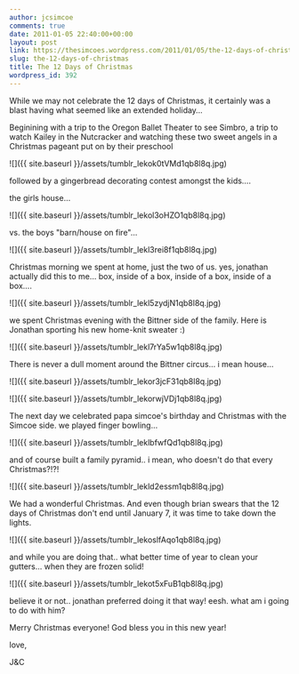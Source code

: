 ```yaml
---
author: jcsimcoe
comments: true
date: 2011-01-05 22:40:00+00:00
layout: post
link: https://thesimcoes.wordpress.com/2011/01/05/the-12-days-of-christmas/
slug: the-12-days-of-christmas
title: The 12 Days of Christmas
wordpress_id: 392
---
```


While we may not celebrate the 12 days of Christmas, it certainly was a blast having what seemed like an extended holiday…




Beginining with a trip to the Oregon Ballet Theater to see Simbro, a trip to watch Kailey in the Nutcracker and watching these two sweet angels in a Christmas pageant put on by their preschool




![]({{ site.baseurl }}/assets/tumblr_lekok0tVMd1qb8l8q.jpg)




followed by a gingerbread decorating contest amongst the kids….




the girls house…




![]({{ site.baseurl }}/assets/tumblr_lekol3oHZO1qb8l8q.jpg)




vs. the boys "barn/house on fire"…




![]({{ site.baseurl }}/assets/tumblr_lekl3rei8f1qb8l8q.jpg)




Christmas morning we spent at home, just the two of us. yes, jonathan actually did this to me… box, inside of a box, inside of a box, inside of a box….




![]({{ site.baseurl }}/assets/tumblr_lekl5zydjN1qb8l8q.jpg)




we spent Christmas evening with the Bittner side of the family. Here is Jonathan sporting his new home-knit sweater :)




![]({{ site.baseurl }}/assets/tumblr_lekl7rYa5w1qb8l8q.jpg)




There is never a dull moment around the Bittner circus… i mean house…




![]({{ site.baseurl }}/assets/tumblr_lekor3jcF31qb8l8q.jpg)




![]({{ site.baseurl }}/assets/tumblr_lekorwjVDj1qb8l8q.jpg)




The next day we celebrated papa simcoe's birthday and Christmas with the Simcoe side. we played finger bowling…




![]({{ site.baseurl }}/assets/tumblr_leklbfwfQd1qb8l8q.jpg)




and of course built a family pyramid.. i mean, who doesn't do that every Christmas?!?!




![]({{ site.baseurl }}/assets/tumblr_lekld2essm1qb8l8q.jpg)




We had a wonderful Christmas. And even though brian swears that the 12 days of Christmas don't end until January 7, it was time to take down the lights.




![]({{ site.baseurl }}/assets/tumblr_lekoslfAqo1qb8l8q.jpg)




and while you are doing that.. what better time of year to clean your gutters… when they are frozen solid!




![]({{ site.baseurl }}/assets/tumblr_lekot5xFuB1qb8l8q.jpg)




believe it or not.. jonathan preferred doing it that way! eesh. what am i going to do with him?




Merry Christmas everyone! God bless you in this new year!




love,




J&C
